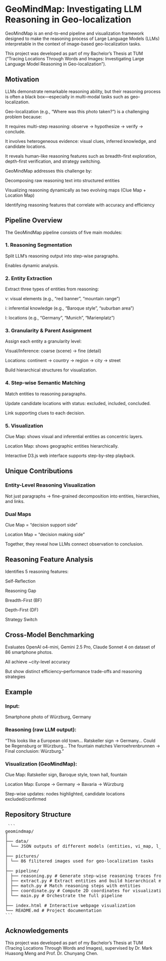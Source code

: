 # **GeoMindMap: Investigating LLM Reasoning in Geo-localization**

GeoMindMap is an end-to-end pipeline and visualization framework designed to make the reasoning process of Large Language Models (LLMs) interpretable in the context of image-based geo-localization tasks.

This project was developed as part of my Bachelor’s Thesis at TUM (“Tracing Locations Through Words and Images: Investigating Large Language Model Reasoning in Geo-localization”).

## **Motivation**

LLMs demonstrate remarkable reasoning ability, but their reasoning process is often a black box—especially in multi-modal tasks such as geo-localization.

Geo-localization (e.g., “Where was this photo taken?”) is a challenging problem because:

It requires multi-step reasoning: observe → hypothesize → verify → conclude.

It involves heterogeneous evidence: visual clues, inferred knowledge, and candidate locations.

It reveals human-like reasoning features such as breadth-first exploration, depth-first verification, and strategy switching.

GeoMindMap addresses this challenge by:

Decomposing raw reasoning text into structured entities

Visualizing reasoning dynamically as two evolving maps (Clue Map + Location Map)

Identifying reasoning features that correlate with accuracy and efficiency

## **Pipeline Overview**

The GeoMindMap pipeline consists of five main modules:

### 1. Reasoning Segmentation

Split LLM’s reasoning output into step-wise paragraphs.

Enables dynamic analysis.

### 2. Entity Extraction

Extract three types of entities from reasoning:

v: visual elements (e.g., “red banner”, “mountain range”)

i: inferential knowledge (e.g., “Baroque style”, “suburban area”)

l: locations (e.g., “Germany”, “Munich”, “Marienplatz”)

### 3. Granularity & Parent Assignment

Assign each entity a granularity level:

Visual/Inference: coarse (scene) → fine (detail)

Locations: continent → country → region → city → street

Build hierarchical structures for visualization.

### 4. Step-wise Semantic Matching

Match entities to reasoning paragraphs.

Update candidate locations with status: excluded, included, concluded.

Link supporting clues to each decision.

### 5. Visualization

Clue Map: shows visual and inferential entities as concentric layers.

Location Map: shows geographic entities hierarchically.

Interactive D3.js web interface supports step-by-step playback.

## **Unique Contributions**

### Entity-Level Reasoning Visualization
Not just paragraphs → fine-grained decomposition into entities, hierarchies, and links.

### Dual Maps

Clue Map = “decision support side”

Location Map = “decision making side”

Together, they reveal how LLMs connect observation to conclusion.

## **Reasoning Feature Analysis**
Identifies 5 reasoning features:

Self-Reflection

Reasoning Gap

Breadth-First (BF)

Depth-First (DF)

Strategy Switch

## **Cross-Model Benchmarking**
Evaluates OpenAI o4-mini, Gemini 2.5 Pro, Claude Sonnet 4 on dataset of 86 smartphone photos.

All achieve ~city-level accuracy

But show distinct efficiency–performance trade-offs and reasoning strategies

## **Example**

### Input:
Smartphone photo of Würzburg, Germany

### Reasoning (raw LLM output):

“This looks like a European old town… Ratskeller sign → Germany… Could be Regensburg or Würzburg… The fountain matches Vierroehrenbrunnen → Final conclusion: Würzburg.”

### Visualization (GeoMindMap):

Clue Map: Ratskeller sign, Baroque style, town hall, fountain

Location Map: Europe → Germany → Bavaria → Würzburg

Step-wise updates: nodes highlighted, candidate locations excluded/confirmed

## **Repository Structure**
<pre> ```
geomindmap/
│
├── data/
│ └── JSON outputs of different models (entities, vi_map, l_map, para_match, etc.)
│
├── pictures/
│ └── 86 filitered images used for geo-localization tasks
│
├── pipeline/
│ ├── reasoning.py # Generate step-wise reasoning traces from LLMs
│ ├── extract.py # Extract entities and build hierarchical maps
│ ├── match.py # Match reasoning steps with entities
│ ├── coordinate.py # Compute 2D coordinates for visualization
│ └── main.py # Orchestrate the full pipeline
│
├── index.html # Interactive webpage visualization
└── README.md # Project documentation
``` </pre>

## **Acknowledgements**

This project was developed as part of my Bachelor’s Thesis at TUM (Tracing Locations Through Words and Images), supervised by Dr. Mark Huasong Meng and Prof. Dr. Chunyang Chen.
